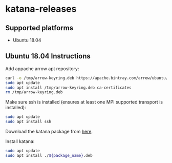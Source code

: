 # katana-releases

## Supported platforms
  * Ubuntu 18.04

## Ubuntu 18.04 Instructions

Add appache arrow apt repository:
```bash
curl -o /tmp/arrow-keyring.deb https://apache.bintray.com/arrow/ubuntu/apache-arrow-archive-keyring-latest-bionic.deb
sudo apt update
sudo apt install /tmp/arrow-keyring.deb ca-certificates
rm /tmp/arrow-keyring.deb
```

Make sure ssh is installed (ensures at least one MPI supported transport is installed):
```bash
sudo apt update
sudo apt install ssh
```

Download the katana package from [here](#releasepage).

Install katana:
```bash
sudo apt update
sudo apt install ./${package_name}.deb
```
